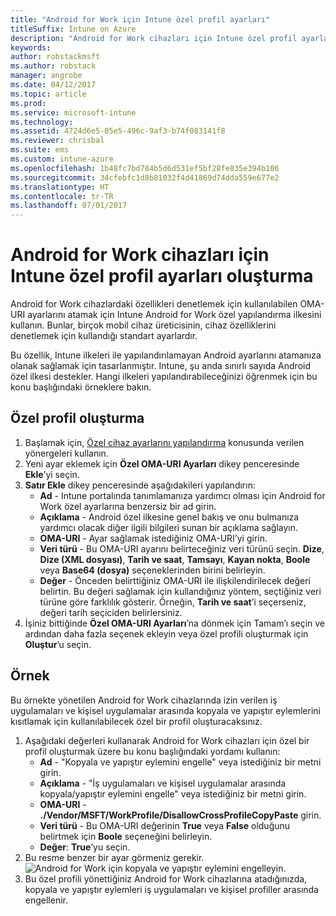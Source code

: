 ```yaml
---
title: "Android for Work için Intune özel profil ayarları"
titleSuffix: Intune on Azure
description: "Android for Work cihazları için Intune özel profil ayarları oluşturmayı öğrenin.\""
keywords: 
author: robstackmsft
ms.author: robstack
manager: angrobe
ms.date: 04/12/2017
ms.topic: article
ms.prod: 
ms.service: microsoft-intune
ms.technology: 
ms.assetid: 4724d6e5-05e5-496c-9af3-b74f083141f8
ms.reviewer: chrisbal
ms.suite: ems
ms.custom: intune-azure
ms.openlocfilehash: 1b48fc7bd784b5d6d531ef5bf28fe835e394b106
ms.sourcegitcommit: 34cfebfc1d8b81032f4d41869d74dda559e677e2
ms.translationtype: HT
ms.contentlocale: tr-TR
ms.lasthandoff: 07/01/2017
---
```

# <a name="create-intune-custom-profile-settings-for-android-for-work-devices"></a>Android for Work cihazları için Intune özel profil ayarları oluşturma

Android for Work cihazlardaki özellikleri denetlemek için kullanılabilen OMA-URI ayarlarını atamak için Intune Android for Work özel yapılandırma ilkesini kullanın. Bunlar, birçok mobil cihaz üreticisinin, cihaz özelliklerini denetlemek için kullandığı standart ayarlardır.

Bu özellik, Intune ilkeleri ile yapılandırılamayan Android ayarlarını atamanıza olanak sağlamak için tasarlanmıştır. Intune, şu anda sınırlı sayıda Android özel ilkesi destekler. Hangi ilkeleri yapılandırabileceğinizi öğrenmek için bu konu başlığındaki örneklere bakın.

## <a name="create-a-custom-profile"></a>Özel profil oluşturma

1. Başlamak için, [Özel cihaz ayarlarını yapılandırma](custom-settings-configure.md) konusunda verilen yönergeleri kullanın.
2. Yeni ayar eklemek için **Özel OMA-URI Ayarları** dikey penceresinde **Ekle**’yi seçin.
3. **Satır Ekle** dikey penceresinde aşağıdakileri yapılandırın:
    - **Ad** - Intune portalında tanımlamanıza yardımcı olması için Android for Work özel ayarlarına benzersiz bir ad girin.
    - **Açıklama** - Android özel ilkesine genel bakış ve onu bulmanıza yardımcı olacak diğer ilgili bilgileri sunan bir açıklama sağlayın.
    - **OMA-URI** - Ayar sağlamak istediğiniz OMA-URI’yi girin.
    - **Veri türü** - Bu OMA-URI ayarını belirteceğiniz veri türünü seçin. **Dize**, **Dize (XML dosyası)**, **Tarih ve saat**, **Tamsayı**, **Kayan nokta**, **Boole** veya **Base64 (dosya)** seçeneklerinden birini belirleyin.
    - **Değer** - Önceden belirttiğiniz OMA-URI ile ilişkilendirilecek değeri belirtin. Bu değeri sağlamak için kullandığınız yöntem, seçtiğiniz veri türüne göre farklılık gösterir. Örneğin, **Tarih ve saat**’i seçerseniz, değeri tarih seçiciden belirlersiniz.
4. İşiniz bittiğinde **Özel OMA-URI Ayarları**’na dönmek için Tamam’ı seçin ve ardından daha fazla seçenek ekleyin veya özel profili oluşturmak için **Oluştur**’u seçin.


## <a name="example"></a>Örnek

Bu örnekte yönetilen Android for Work cihazlarında izin verilen iş uygulamaları ve kişisel uygulamalar arasında kopyala ve yapıştır eylemlerini kısıtlamak için kullanılabilecek özel bir profil oluşturacaksınız.

1. Aşağıdaki değerleri kullanarak Android for Work cihazları için özel bir profil oluşturmak üzere bu konu başlığındaki yordamı kullanın:
    - **Ad** - "Kopyala ve yapıştır eylemini engelle" veya istediğiniz bir metni girin.
    - **Açıklama** - "İş uygulamaları ve kişisel uygulamalar arasında kopyala/yapıştır eylemini engelle" veya istediğiniz bir metni girin.
    - **OMA-URI** - **./Vendor/MSFT/WorkProfile/DisallowCrossProfileCopyPaste** girin.
    - **Veri türü** - Bu OMA-URI değerinin **True** veya **False** olduğunu belirtmek için **Boole** seçeneğini belirleyin.
    - **Değer**: **True**’yu seçin.
2. Bu resme benzer bir ayar görmeniz gerekir.
![Android for Work için kopyala ve yapıştır eylemini engelleyin.](./media/custom-policy-afw-copy-paste.png)
3. Bu özel profili yönettiğiniz Android for Work cihazlarına atadığınızda, kopyala ve yapıştır eylemleri iş uygulamaları ve kişisel profiller arasında engellenir.